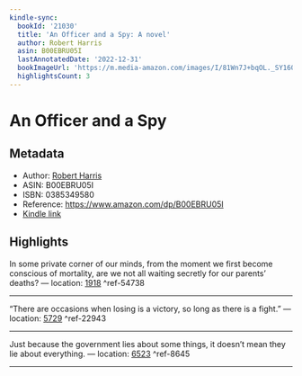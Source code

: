 ```yaml
---
kindle-sync:
  bookId: '21030'
  title: 'An Officer and a Spy: A novel'
  author: Robert Harris
  asin: B00EBRU05I
  lastAnnotatedDate: '2022-12-31'
  bookImageUrl: 'https://m.media-amazon.com/images/I/81Wn7J+bqOL._SY160.jpg'
  highlightsCount: 3
---
```

# An Officer and a Spy
## Metadata
* Author: [Robert Harris](https://www.amazon.comundefined)
* ASIN: B00EBRU05I
* ISBN: 0385349580
* Reference: https://www.amazon.com/dp/B00EBRU05I
* [Kindle link](kindle://book?action=open&asin=B00EBRU05I)

## Highlights
In some private corner of our minds, from the moment we first become conscious of mortality, are we not all waiting secretly for our parents’ deaths? — location: [1918](kindle://book?action=open&asin=B00EBRU05I&location=1918) ^ref-54738

---
“There are occasions when losing is a victory, so long as there is a fight.” — location: [5729](kindle://book?action=open&asin=B00EBRU05I&location=5729) ^ref-22943

---
Just because the government lies about some things, it doesn’t mean they lie about everything. — location: [6523](kindle://book?action=open&asin=B00EBRU05I&location=6523) ^ref-8645

---
